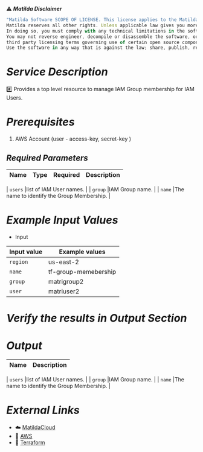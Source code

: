 :warning: ***Matilda Disclaimer***
```javascript
"Matilda Software SCOPE OF LICENSE. This license applies to the Matilda cloud product. The software is licensed, not sold. This agreement only gives you some rights to use the software. 
Matilda reserves all other rights. Unless applicable law gives you more rights despite this limitation, you may use the software only as expressly permitted in this agreement. 
In doing so, you must comply with any technical limitations in the software that only allow you to use it in certain ways. 
You may not reverse engineer, decompile or disassemble the software, or otherwise attempt to derive the source code for the software except and solely to the extent required by 
third party licensing terms governing use of certain open source components that may be included in the software; remove, minimize, block or modify any notices of Matilda or its suppliers in the software; 
Use the software in any way that is against the law; share, publish, rent or lease the software, or provide the software as a offering for others to use."
```

# *Service Description*
:hash: Provides a top level resource to manage IAM Group membership for IAM Users.

# *Prerequisites*
1. AWS Account (user - access-key, secret-key )



## *Required Parameters*
| Name | Type | Required | Description |
| --- | --- | --- | --- |

|  `users` |list of IAM User names. |
|  `group` |IAM Group name. |
|  `name` |The name to identify the Group Membership. |



# *Example Input Values*
* Input

| Input value                       | Example values                                                                           |
|-----------------------------------|------------------------------------------------------------------------------------------|
| `region`                          | us-east-2                                                                                | 
| `name`                            | tf-group-memebership                                                                          |
| `group`                       | matrigroup2                                                                     |
| `user`                            | matriuser2                                                                     |

# *Verify the results in Output Section*
# *Output*
| Name | Description |
| ------------- | ------------- |

|  `users` |list of IAM User names. |
|  `group` |IAM Group name. |
|  `name` |The name to identify the Group Membership. |





# *External Links*
* :cloud: [MatildaCloud](https://www.matildacloud.com/docs/ "Matildacloud")
* :link: [AWS](https://aws.amazon.com/console/)
* :link: [Terraform](https://registry.terraform.io/providers/hashicorp/aws/latest/docs/resources/iam_group_membership)
